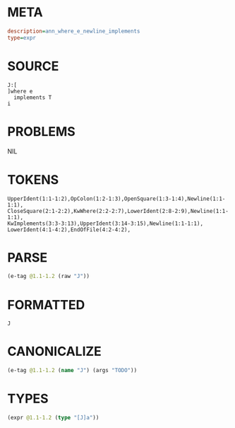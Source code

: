 # META
~~~ini
description=ann_where_e_newline_implements
type=expr
~~~
# SOURCE
~~~roc
J:[
]where e
  implements T
i
~~~
# PROBLEMS
NIL
# TOKENS
~~~zig
UpperIdent(1:1-1:2),OpColon(1:2-1:3),OpenSquare(1:3-1:4),Newline(1:1-1:1),
CloseSquare(2:1-2:2),KwWhere(2:2-2:7),LowerIdent(2:8-2:9),Newline(1:1-1:1),
KwImplements(3:3-3:13),UpperIdent(3:14-3:15),Newline(1:1-1:1),
LowerIdent(4:1-4:2),EndOfFile(4:2-4:2),
~~~
# PARSE
~~~clojure
(e-tag @1.1-1.2 (raw "J"))
~~~
# FORMATTED
~~~roc
J
~~~
# CANONICALIZE
~~~clojure
(e-tag @1.1-1.2 (name "J") (args "TODO"))
~~~
# TYPES
~~~clojure
(expr @1.1-1.2 (type "[J]a"))
~~~
